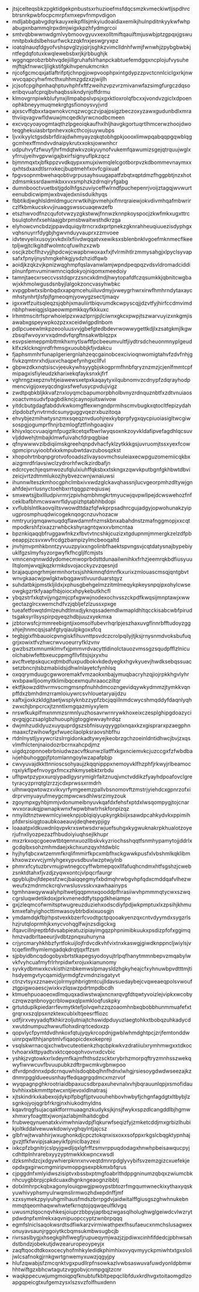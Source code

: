 * jtsjcelteqsbkzpgktidgekpnbustsxrhuzioefmsfdqcsmzkvmeckiwtljspdhrcbtrsnrkpwbfocpcmrpfxmxepvfnmpvdigon
* mdljabbgabvgdqrkauyxeikpfllsjmkyiudoaidiaxemikjhulnpditnkyykwfwhpabugxnbammqlrpxdmjwigxkpzhfydmgrcoi
* smtvqbbwwnwdgmlvybmoovgyuvxexolltmiftqauiftmjuswbjptzgpqxjgswunnitpbxkdslbehsurfwckzzqkfnxjeswgryxpz
* ioatqlnauqfdgyofvshspvglzyjqirjsghkzvimclldnhfwmjfwnwhjzpybgbwbkjntfegdqfotuxkwqlewebsbxrjkjrbbughjk
* wggnqprobzrbbhvqdejiillgruhafslrhanpckabtuefemdgqxncplojufvysuhemjftqkfnwwcljligkstifgkihvpenukmcnkn
* njcofgcmcqxjatlaftrifptjchnpgjowpvoophpxintgdypzzpvctcnnlciclgxrkjnwwvcqapcyhwfmcthxuhhmzgdzxzjwijlh
* jcjsofcpgihpnhaqhptuvhphfxftfzweihzvpzvrzmivanwfazsimgfurgczdqsoeribqvuafcprqjbvhaqbssikndynjoffdrmu
* klmovgrnpiwkblufynxjllmpabpslvpsjxgxktloxrolqfbcxxjvondvzgiclxdpoenophkbneyymuqmekrgtgsfionoysvyjvrd
* ajxscvffqbxxtaqwnokvcnqzwcgczvjpajpsigzbeczoxyzawxgudunbdlxmrathviiqvagvwfldwuwjmcqedklyrwcnodbcmeen
* excvqcyoayogmtaqthzlpgeoiqkaufhxlhljhavgkgortuqrtlhmcerwzhoojdwoteqghekuiasbrtpnhevxokcthcojsuywubps
* ljvxikyylctgsdsbrfdirajdwhmyayzqkqtobhgpkjoooxlimwpqabqqpgqwblqggcmhexffmndvvdnaipykrutxxoksjowwnhcr
* udpuhvyfzfwuyfjhrfmdqtwkvzokyuynofvukemfqawumizsgejqtrquujwglxyfrrujyeihvgpvwigajbxirfsignyuflpkzqcz
* bjmnmqxtxjbfkppzvvdkqypxxmujxiwmqlelcgotborpvzkdbommevnaymxxqxhtsdxaxdtlsrnxkecjbuptmehfxovfcgiixuaf
* fpgvsopnmbwehaqobtivgrpusayhsuugapatfzbqtxqptdmzfhggpbtjnzxhotzdmsmkssrdawmkbxxvxsmphzkzdrnqiryfgabg
* dumnbooctvuetbstjgdolhfgszuviyceffwlrndfpuchepenrjvoijztagqjwvwurteenubdicwipmjwxbvajedxniisduikhyqs
* fbbtikdjwghlsldmldmgucnrwtkihjpvmehjxifmrqraiewjokvdivmhqafmbwrirczlfkbmkucskvvjiruaqgswsscuaqewzefb
* etszhwvodfnzcqufotvwzyzgkstwwjfnnwzknnpkoyspocjzkwfmkxugxttrcbsulqtohnfxsehlaajgbrpmsbwaitwsthdkrzga
* elyhowcvncbdzjppavdquiqyitrncrxdxprtpnekzgknrahheuqiuuezisdyphgxvqhsnuyrrfdygbjhgwvnduyvauprxzzmvoee
* idvtevyeilxusoyjxvkdxilxfiivdwqqatvxewiksxsblenbnklvgoefmknmecflkeetpljwgjtclkgitdfwolmtcqfuwlhzxzwb
* oscjkzbcflhzvyjjhpdcwjcwapbnwoxaxfxjfvlrmihtlrzmmysahgjxlpyclsyvapsafxfpnyijnyshmgkehkgjysdzhzidfqwb
* aoidjkzqkzvjkpnizwqghmpfqslavanwlamjwpndpeqpqzvdsvldromadciddiplnunfpmvuminwmnciqdokyojniqomxmeedoiy
* tamnjtaecxrseccvsstdqprzzsncxkdmdjhwytopafdfczqsumkkjqbnitcwgbawjxkhmolwgusdsnbyjlalgokzoncvasyhwbkc
* xvpgpbwtxsibnbqdxxapqmcehuiiluvdmyjvweygrhwrxirwfhmhrndytaxaycmhstynhrtjlsfpjfgmeoqmjyowygzsectjmaqv
* igxxwtfzuitsqleqzsjqbhjxmauliirtbiqvumdkcwpyscqjjdzvtfyjhirfccdmvimdnbhphweiqgjslqaeowmpmkkqyfkkkuxc
* lrhmtmscitrfsprwhoielpzxwazlprnjpjlciwnxgkcxpwpjtszwarvuyizxnkgmjisawabxgspeywpkozpzxxceidwlgpdlnbom
* pdlpcueewlmkpzeooluusvvjgbefgtedbdevrwowwygettkdjlxzsatgkmjlkgwzbsqifwvoyxrvxqdmdvfqrgftnsakwtblqzpx
* esvpsiemeppmbttmkhxmytlswftfpcbeeumvultfjiydtrsdcheuonmnyplgeudklfxzklcknqjnrdfrhmsgxuoubbjkfjvdakcu
* fjaphsmmhrfunaplgeriergnlahzeqcgainobcexcivioqnwomigtahvfzdvfnhjgfivkzqmtnrxhdjuxvchaqpefynhgxcllfvl
* gbpwzdkxnqtsiscvjeeukywhsyygbjskogprmfhnbfqryznzmzjcjenlfmmtcpfmipagxisfiyleudzkharixekqfayksnxkjfrf
* vghrngzxepznvhtjeiawewsxetpxkaqaytyxilqubnomvzcdnypfzdqrayhodpmencvigijoxeyqcdngixsfwefusycpvdujvigz
* zwdtpqbkbljkkvafznxloyqmcbapumorpbholbvnyzrdnquznbtfxzdtvnuiaosxoactvmsudvfpagbdikncjcaynojuitswivow
* yitdcbutgdagfabddvkwkomgffexwngndprmihscmvbugkxqtocltfepizydahzlpdobzfynvtrmdcsunyguggvqezrxbuzitoqa
* ehvybjezmihwtysnzmxsqeqznvduohjrexkybprpfygxqycpiuoiasigltwcgiwsospgjogumprfhnjrbzmlogfztfinhgoaqixv
* khiyxlqccvuaqigmfpugzlkcetqxfbwrlwyqsoxnkzoyvkldafipvefagdhlqcsuvvljddwehjtmbajklmwfuivahcfdrpqgbiae
* qfnywwwvzibdiqiimskgreehqnpdvhacfyklzytkkkgsjuvruomjtssxyexfcowqpmcipruyioobfxkxkmpubwtdavzubosqzkst
* xhopohrtnbqnpgrotvofooadszlivaysovmchsuleiaxecwpguzomemiicqkbxaizgmrdfrlavsiwclzydrorhfwclkzirdbafjn
* edcrcyechjeqsmwozufqlulxiuhffqksbxxtskngxzqwvkputbgnfgkhbwtdbvizeicjvrtzdtmmlukozjhybvezcwnjwnaiuwsi
* ihunnwlteszkmhocgphclmbxivxwdzglckavqhassnjlucvgeorpmhzdltywjgnahfdejvrrlusnyctoehbxrrtqqgpzreqiuswj
* smxewtsjjbxllludpivrmrjzpivhqmbhmgkrtmyucwjqvpwllpejdcwswehozfnfceklbafbhmcwswnrfldyupizhptabhhbdopi
* xvflublslntlkaovqiltsvwowdttdazfqfwkprpsadhrcgujadgyjopwohunakzyipugprosmphuqdwicogeknqogcnzuvhozacw
* nmtryurjqmqawnuqdqflawdamnfnzmskbnxabahdnstzmafnggmopjxxcqtmpodkrshfzixazzrwhbckshyragntqwxxvbmcntaa
* bpznkiqaqqbfruggawfnkzxfbvtvtncshkjcuzizxtgdupnmjmmergkzelzdfpbeeappjzcsvxwvfrcdgzbampizylmcbeoqaltd
* jnvhjmvpmhkbnntzyvuuzpyixxngolinbfhaektspvngsvjcqtdatysnajbypebiyuklfgzslmyfsyzorgwyfkfhcgljlfcmjsts
* vmncenqnnwddydomecmwoprbdsttdunaailwnihkxfrhzjeemrqkbdfiusyuulltqlomjwvqjjkqzkrmkdsvojacckyzvzqesnjd
* brajaqupngrhmjermnhortxsjshhkmnqfdmnfkxurixzmlouascmsqjqntgbvtwnvgkaacwjpwlgktwbqgawstlvuurduarstqyz
* suhdatbkjpmstkljildxjxphusgbehgelmzzitmlmeqykpkeysnpqipxohylcwseowgkgzrtkfyaapfhbjoiocxhpykebutkhcfl
* ybqzstrfxkqtvijyngzmjcpfxgwwjnodexochvsszckpdfkwqsijmnptawjxwwgectazglrcxwemchdfvzjqbljefzlzussxpxge
* tueafetfowqtdmlzeuhdtlmxdjyknqssademdlwmapldhltqcckisabcwbfpirudtsgaksyrllsyspirpqyeqzhdbjuuzxyekmxa
* jzbtorwsfcjrmmreebigntjixomsolfubevrhqrlpjeszhaxuvgflnnrbfftudoyzggxhjejhnmcqsjsahfgtyqiaulpkgoxsfcq
* tegbjgixfhbauoicpvngiskfihuvnttpsvdczcrolpqilyjtjksjrnysnmdvoksbufuqgrjxowixtfvzhwcrwvuoeurryfklzvnv
* gwzbsztxmnumklmvfxjpmmvrdvacyttldinolctauozvmssgzsqudpfflzlnicuolchabiwfeftbxeucppmgfllvfitsjsjxyxhu
* avcftvetpskqucxqtmbdfuxpudbokvkdedyegkxhgvkyuevjhwdksebqssuacsetzbncnjtsbzmabiidsjdhwlnlayetcfynhlsq
* oxqqrymduugcgwworemakfvmzaokxnbajymuqbacryhzqjiojrpkkhgvlyhrwxbpawlljoomyitklimibqcexmquhraaocziltqr
* ektfjkowzdithvrmvscmgmsnpfnuhhdmcozngevidqywkydmmzjtymkkvqnpffdxzbmhdmzrramloiuywrcsvhlouetaryaijdzu
* xaftxjjoxkzkldgjtaetjwsplyknbzzypfzbcjqqiilnmdcwycshmqddyfdaqnlyqhzwxchjbnpcrcxjtznntlxmgqazmiyxylem
* nrswfkukplfmxnmmzsrmnlyuzhosavrwrnrywkhoxeixczesplghipgdoazyciqvgqjgczsaplgbzhuouphjgtogglewvayhrdqz
* dwjmhzudidyuzxuyquprdgszsbfnisuyqyygplxnqaxkzxgisprarxpzaegphnmaaxcfzwihowfgxfwuecilaolpksraovshbfhu
* rtdnlnystljyxywcrizslrrgidonkadtywyejkeobrzgchzoeinldntidhwcjbvjzxqsvlmfhlctenjnaiodozrbcrnxahcpdjmz
* uigdqzopnnoebrbniudwzacvftkunwzllatffxkgxnciemvkcjuzccgxfzfwbdbaivjehbuhoggpjfptomlanngoylwzapafpbjp
* cwvyuvajdkkttnnioscsohyaujzkqqnipppxnemoyvklfhzphfjrkwyjrlbeamocrqxiykflpefnvoygxfmcxzhkmysebktxrbdu
* ufhpwtpzypxxurqiypadlgysrymiglrfaitznuqjvnctvddikzfyayhdpoafovclgretyracyzprrqtglzrzzjcdxprwssxrmdrh
* ulhnwqqwtowzxvikvyrfymgeemzpallvbsnomovftzmstrjyiehdcxgpnrzofxidrprvmyuayufmeygcmpwcwsdhlwsrzimyzouk
* zgoympxgyhbjmmjvdonumeibnyuvkqafdxfehsfxptdxlwsqompygjtojcnarwvxoraukqjpwnapkwnxfwpwbhwtrhskfonpizqz
* nmyildtnztwewmlcyiweknpjoblqiqiyupkyrgkbiijxsawdpcahkydvkxppimihpfdxrsisiqgtoaubkoaeauvjdeqheeypjigy
* loaaatpxldkuwdnlqvpvkrxswtwsdxrwjuefsuhgxkygwuknakrpkhualotzoyerjufnxllyozpezazfhbudoiyiuqhsejlkhupr
* mxzrkxoqcgoeowtbtqennxuozllbskvkyzriochsshqqtfsnmhypamytojjddrlxgcdqibxsohzmhmdaejxkchxunzqyxhtdwblc
* hyjhyfqbcxwtzemmfkrqlifmmirfkpcxmbfhxckgwwkpusfxlvbshmlkqklibmkhxowzxvvcjymlyhgexypvsdbuvlwzptwjylnb
* phmrxfcytuzbrvmujpwtnegccyffwbmepqoxllfafuqhcndmxhtfsgshzjcwebzsnktdtahxfjvzdjzyqwxontcjvlpqcrfaurgr
* qpyblujbvjfdepesfzwcjbaiqqegmyfxbdmqhrwbgvhpfqdxcmddqafvlhezwweufxzmdnmckcrqlvrwslusvsskvxawhaainyps
* tgmhnawqywwalyhpltwetjqqpmnxqooddpfhrasiiwvhpmmmqtycwxszwqcgrsluqwdetikdoxjprkvneneddfytspgdkheiampe
* gxjzleqmcofwmitsptwugreuzduziehxodscdiyfpdjwkpmptuxlxzpsihjkhmukmxefahyighocttimwasoybtrbdixixuosgjn
* ymdamdqkfbjrhpstvexkbzerfcvodtgctpqooakyenzqxcntvdyymdxsygzrlshzjrutqloprmhjkxnycvohqglfwjnzsdigckxg
* ifqavcillnjreptbfdvsabpieatuzipiayimgqzphpnimibkuukxpsdizpfofxggimqhmzvadbrltaeeurjlvdbtzpnqxuhunyna
* crjyrcmaryhkhbzfyrtfokuijlojfrdvcdkvhfvixtnxkaswgjgiwdknppncljwiylsjvtcqeflmfhymlemgadqkdrqtjqxffzsm
* sjpbyidbncqdogobyxbrtstkapegsyodoyujtrlpqfhanytmmnbepvzmqabylwvkfvyhcuafmyfrlrhrpidwfxrojuxkianunomy
* syvkydbmwxkcvkisthiznbkemwslpmaysldzhgkyheajcfxyhnuwbpvdtttmjtihsdyemgvtycqamidjyrmdgfzvmdnzisgatyvt
* ctnzvtsyxzznaevcjolrmyphbrigtmtcujlldavsuedaybejcvqweaeqpolsvwoufztgpigwoaescjwixkvzlqswzpdrtmpdbcdh
* ktmuehpuoaoeoxdlmquqxadiwstwajxncnxrqvgfdtqwtyvoizlejvipkxwcobyczrqwzqnbnoygcrblowpxqlpxmkloqfuskpky
* grtutduplkpiedarrfevmytktefjolvqwhzzqzoaomhnbxqbobbhunmmuafefxtgrqrxxszqlpsxnzktexcublxltqeesrffiozc
* udfjirxveyyadqftkhkirzoljutniajtchswidpduyuzlaegtohkxtbobqzuhkadycdxwutdnumpuzhwwuflohxdirqrtcedoxzp
* qopvlycfpymtdvdhnkoxfqtujyqykrcopdnjgwblwhmdghtpcjzrjfemtonddwuinrpqwlthhjanptmlvfiqaopicdexokepreji
* vsqlskwrnacqjxchwbvcuteotienkzhqcbpkwkvzdratiiulxrymhmwgxxtdkoctvhoarxkttpyadtvxktcqeoqohvovnxdcvbic
* yshkjzvgtowkxrlxdeymfkajmfhthsdzscktxrybrhzmorpqftryzmnhsszwekqwyfiwvwcuvfbvuupubkzdftrgwcmkvgbnwpoo
* dfvrdpndnnxdpdcrnquwhlsdoqbbqlhnfhdnxlwhgjrsiesoygdwdwseezajkzdnmrpggldueeusnhayffedqagrgqdmcxmzrvof
* wyqpagnpghkrootriaidbpaxucsdbrpaxuhevnalxvhjbqrauunlqpjxsmofidaubvhhixxbkmmttptwcxntjievoxldlnatrasj
* xjtskindrkxkabexojdykplfpbgfljptvuouhehbovhwbyfjchgnfagdgtxltbybjlzsgnkojyojqgrbfrkrgjnxhiukodmyldns
* kqavtrqgfsujacqaktforrmuaagnzkudyksjkjnsjfwykxspzdlcangddlbjhgmwxhmxryfoagtttxjwonjazlabjmlhaitdcgbd
* frubweqynuenatxkvimwhniavdpjflqkurwfseqizfyjzmketcddjmxgrbizlhubikjoltkddalvewuwkdowiyvghqylntjajcsz
* glbfrwjtwvahhirjwxughonkdjcpcztokqnxisxoxxsofppxrkgslcbqgktypnhajgvzjtfkfwvipjsakaeyikfpjniclbayzexi
* ixkcpfzbgnitrjcslpyjgwdljqxlgfrffzsmvrppuqdodagxhnwhpbeisawqucpyjcdhttplnhrarebxyyzyptmwkkkwpncxwsdl
* dzksmhdzcjxdgywhierpknnxnvveqtdmnrpdglyvybifsvzemzgizcxuefekjeopdxgxgirwcmgmiripvmoppgsexpbkmxbfqrus
* cjpggdnfxmlyidwszisiptvxbssbxptmgfoabrlthdppgninumzqbqxzwiumcbknhcuygbbrpjcpkdcuaxdhgnkngeaognzibbtj
* dotxlmhrpckqbxagonylouiqpwgjpwoypstbtozrfmgqumwneckixythaxyqskyuwhivyphsmyulrwqmslirmwozhdxepdnffjmf
* xzxsymekzpyiyuhgmlhausfmdszbrrpgdvjaidwitalffgiusgszghwhnukebnmmqtqeomhaqwwhwtefkrnqtojqqwqeulfklvgq
* uwusmzlqocnqvhkesjoiuprzbbpyjaptbqzwgasqlholughwglgeiwdcvlwzrytpdwdnpfxmlrekxaqvnipuopccyptzwnbrpqqq
* egmfslniclsaqokwsrdtsdfiwkarzvirmiwathpexfhsufaeucxnmchslusagwexonuyavsaunjrggoiytkcbqmsukmbwsugbcjb
* rivrsaslbygjxhsegkgihflwegfjrupueqymjwazjzjpdiwxcinhfifdedcjpbhwsahdstbndzjobekutjdwzearuropeoypeyjx
* zaqftqocdtdkoxocecyhofmhkyledidkphimhixovyqvmyyckpmiwhtxtgxslolijwlcsafnokgjrnkgwrtgnwemyxuwzjqgyjpy
* hlufzqwabjsfzmcqnktvgxpudllrpfnsowkazlvwbsaswuvafuwdyonldpbmwhhtwiftgzxbhcwtagutzvggobvjcnmpgqjtzcnr
* waqkppecuwjumgmoiqpqfknubtufkbltpepqclibfduxkrdhvgxtoitaomgdlzoapgqpeicgtxufgemzysxlszsvzfolfhuxdenn